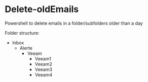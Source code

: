 # Delete-oldEmails
Powershell to delete emails in a folder/subfolders older than a day

Folder structure:  

- Inbox
  + Alerte
    - Veeam
       + Veeam1
       + Veeam2
       + Veeam3
       + Veeam4
